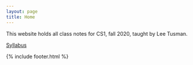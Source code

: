 ```yaml
---
layout: page
title: Home
---
```


This website holds all class notes for CS1, fall 2020, taught by Lee Tusman.

[Syllabus](/cs1_fall2020/syllabus/)

{% include footer.html %}
